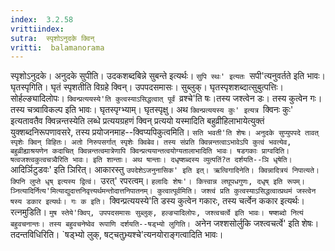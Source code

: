 ```yaml
---
index:  3.2.58
vrittiindex: 
sutra:  स्पृशोऽनुदके क्विन्
vritti:  balamanorama 
---
```


स्पृशोऽनुदके। अनुदके सुपीति। उदकशब्दबिन्ने सुबन्ते इत्यर्थः। `सुपि स्थः' इत्यतः `सपी'त्यनुवर्तते इति भावः। घृतस्पृगिति। घृतं स्पृशतीति विग्रहे क्विन्। उपपदसमासः। सुब्लुक्। घृतस्पृशशब्दात्सुबुत्पत्तिः। सोर्हल्ङ्यादिलोपः। `क्विन्प्रत्ययस्ये'ति कुत्वस्याऽसिद्धत्वात् पूर्वं `व्रश्चे'ति षः।तस्य जश्त्वेन डः। तस्य कुत्वेन गः। तस्य चत्र्वाविकल्प इति भावः। घृतस्पृग्भ्याम्। घृतस्पृक्षु। अथ `क्विन्प्रत्ययस्य कुः' इत्यत्र `क्विनः कुः' इत्यतावतैव क्विन्नन्तस्येति लब्धे प्रत्ययग्रहणं क्विन् प्रत्ययो यस्मादिति बहुव्रीहिलाभायेत्युक्तं युक्शब्दनिरूपणावसरे, तस्य प्रयोजनमाह--क्विप्यपिकुत्वमिति। `सति भवती'ति शेषः। अनुदके सुप्युपपदे तावत् स्पृशेः क्विन् विहितः। अतो निरुपसर्गात् स्पृशेः क्विबेव। तस्य संप्रति क्विन्नन्तत्वाऽभावेऽपि कुत्वं भवत्येव, बहुव्रीह्याश्रयणेन कदाचित् क्विन्नन्तत्वमात्रेणापि क्विन्प्रत्ययान्तत्वयोग्यतालाभादिति भावः। षडगकाः प्राग्वदिति। षत्वजश्त्वकुत्वचत्र्वैरिति भावः। इति शान्ताः। अथ षान्ताः। दधृष्शब्दस्य व्युत्पतिं?त दर्शयति--ञि धृषेति। `आदिर्ञिटुडवः' इति ञिरित्। आकारस्तु `उपदेशेऽजनुनासिक' इति इत्। ऋत्विगादिनेति। क्विन्नादित्रयं निपात्यते। क्पिनि लुप्ते धृष् इत्यस्य द्वित्वं। `उरत्' रपरत्वम्। `हलादिः शेषः'। कित्त्वान्न लघूपधगुणः, दधृष् इति रूपम्। ञ्नित्यादिर्नित्य'मित्याद्युदात्तनिवृत्त्यर्थमन्तोदात्तनिपातनम्। कुत्वात्पूर्वमिति। जश्त्वं प्रति कुत्वस्याऽसिद्धत्वात्प्रथमं जस्त्वेन षस्य डकार इत्यर्थः। गः क इति। `क्विन्प्रत्ययस्ये'ति डस्य कुत्वेन गकारः, तस्य चर्त्वेन ककार इत्यर्थः। रत्नमुडिति। `मुष स्तेये'क्विप्, उपपदसमासः सुब्लुक्, हल्ङ्यादिलोपः, जश्त्वचर्त्वे इति भावः। षष्शब्दो नित्यं बहुवचनान्तः। तस्य बहुवचनेष्वेव रूपाणि दर्शयति--षड्भ्यो लुगिति। `अनेन जश्शसोर्लुकि जश्त्वचर्त्वे' इति शेषः। तदन्तविधिरिति। `षड्भ्यो लुक्, षट्चतुभ्र्यश्चे'त्यनयोराङ्गत्वादिति भावः। 

